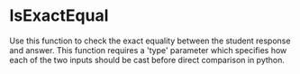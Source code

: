 # IsExactEqual

Use this function to check the exact equality between the student response and answer. This function requires a 'type' parameter which specifies how each of the two inputs should be cast before direct comparison in python.